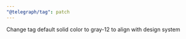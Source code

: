 ```yaml
---
"@telegraph/tag": patch
---
```


Change tag default solid color to gray-12 to align with design system
